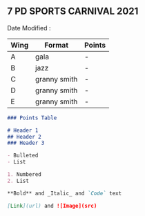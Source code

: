 ## 7 PD SPORTS CARNIVAL 2021

Date Modified : 

| Wing  | Format | Points |
|-------|--------|---------|
| A | gala | - |
| B | jazz | - |
| C | granny smith | - |
| D | granny smith | - |
| E | granny smith | - |

```markdown
### Points Table

# Header 1
## Header 2
### Header 3

- Bulleted
- List

1. Numbered
2. List

**Bold** and _Italic_ and `Code` text

[Link](url) and ![Image](src)
```
